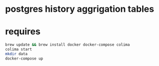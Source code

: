 # postgres history aggrigation tables

# requires
```bash
brew update && brew install docker docker-compose colima
colima start
mkdir data
docker-compose up
```